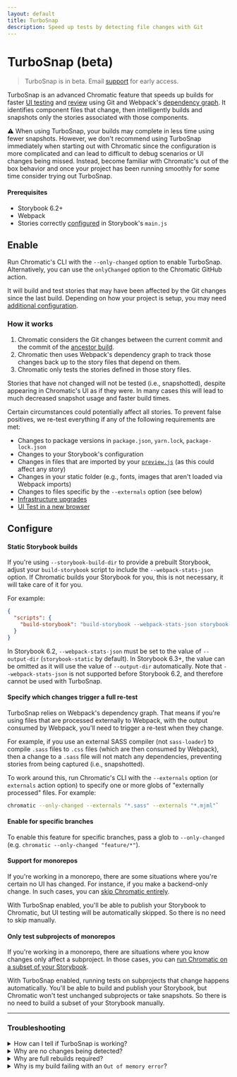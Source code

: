 ```yaml
---
layout: default
title: TurboSnap
description: Speed up tests by detecting file changes with Git
---
```


# TurboSnap (beta)

> TurboSnap is in beta. Email [support](mailto:support@chromatic.com) for early access.

TurboSnap is an advanced Chromatic feature that speeds up builds for faster [UI testing](test) and [review](review) using Git and Webpack's [dependency graph](https://webpack.js.org/concepts/dependency-graph/). It identifies component files that change, then intelligently builds and snapshots only the stories associated with those components.

⚠️ When using TurboSnap, your builds may complete in less time using fewer snapshots. However, we don't recommend using TurboSnap immediately when starting out with Chromatic since the configuration is more complicated and can lead to difficult to debug scenarios or UI changes being missed. Instead, become familiar with Chromatic's out of the box behavior and once your project has been running smoothly for some time consider trying out TurboSnap.

#### Prerequisites

- Storybook 6.2+
- Webpack
- Stories correctly [configured](https://storybook.js.org/docs/react/configure/overview#configure-story-loading) in Storybook's `main.js`

## Enable

Run Chromatic's CLI with the `--only-changed` option to enable TurboSnap. Alternatively, you can use the `onlyChanged` option to the Chromatic GitHub action.

It will build and test stories that may have been affected by the Git changes since the last build. Depending on how your project is setup, you may need [additional configuration](#configure).

### How it works

1.  Chromatic considers the Git changes between the current commit and the commit of the [ancestor build](branching-and-baselines#calculating-the-ancestor-builds).
2.  Chromatic then uses Webpack's dependency graph to track those changes back up to the story files that depend on them.
3.  Chromatic only tests the stories defined in those story files.

Stories that have not changed will not be tested (i.e., snapshotted), despite appearing in Chromatic's UI as if they were. In many cases this will lead to much decreased snapshot usage and faster build times.

Certain circumstances could potentially affect all stories. To prevent false positives, we re-test everything if any of the following requirements are met:


- Changes to package versions in `package.json`, `yarn.lock`, `package-lock.json`
- Changes to your Storybook's configuration
- Changes in files that are imported by your [`preview.js`](https://storybook.js.org/docs/react/configure/overview#configure-story-rendering) (as this could affect any story)
- Changes in your static folder (e.g., fonts, images that aren't loaded via Webpack imports)
- Changes to files specific by the `--externals` option (see below)
- [Infrastructure upgrades](infrastructure-upgrades)
- [UI Test in a new browser](browsers)

## Configure

#### Static Storybook builds

If you're using `--storybook-build-dir` to provide a prebuilt Storybook, adjust your `build-storybook` script to include the `--webpack-stats-json` option. If Chromatic builds your Storybook for you, this is not necessary, it will take care of it for you.

For example:

```json
{
  "scripts": {
    "build-storybook": "build-storybook --webpack-stats-json storybook-static"
  }
}
```

In Storybook 6.2, `--webpack-stats-json` must be set to the value of `--output-dir` (`storybook-static` by default). In Storybook 6.3+, the value can be omitted as it will use the value of `--output-dir` automatically. Note that `--webpack-stats-json` is not supported before Storybook 6.2, and therefore cannot be used with TurboSnap.

#### Specify which changes trigger a full re-test

TurboSnap relies on Webpack's dependency graph. That means if you're using files that are processed externally to Webpack, with the output consumed by Webpack, you'll need to trigger a re-test when they change.

For example, if you use an external SASS compiler (not `sass-loader`) to compile `.sass` files to `.css` files (which are then consumed by Webpack), then a change to a `.sass` file will not match any dependencies, preventing stories from being captured (i.e., snapshotted).

To work around this, run Chromatic's CLI with the `--externals` option (or `externals` action option) to specify one or more globs of "externally processed" files. For example:

```bash
chromatic --only-changed --externals "*.sass" --externals "*.mjml"`
```

#### Enable for specific branches

To enable this feature for specific branches, pass a glob to `--only-changed` (e.g. `chromatic --only-changed "feature/*"`).

#### Support for monorepos

If you're working in a monorepo, there are some situations where you're certain no UI has changed. For instance, if you make a backend-only change. In such cases, you can [skip Chromatic entirely](monorepos#only-run-chromatic-when-changes-occur-in-a-subproject).

With TurboSnap enabled, you'll be able to publish your Storybook to Chromatic, but UI testing will be automatically skipped. So there is no need to skip manually.

#### Only test subprojects of monorepos

If you're working in a monorepo, there are situations where you know changes only affect a subproject. In those cases, you can [run Chromatic on a subset of your Storybook](monorepos#advanced-only-test-a-subset-of-stories).

With TurboSnap enabled, running tests on subprojects that change happens automatically. You'll be able to build and publish your Storybook, but Chromatic won't test unchanged subprojects or take snapshots. So there is no need to build a subset of your Storybook manually.

---

### Troubleshooting

<details>
<summary>How can I tell if TurboSnap is working?</summary>

  The best way to see if TurboSnap is working is to inspect your CLI output. There are a couple of messages the CLI outputs of particular relevance:
  
  <pre><code>Traversing dependencies for X files that changed since the last build</code></pre>
  
  This message tells us how many git changes Chromatic detected since the last Chromatic build. Usually that's just one or two commit's worth of files.
  
  <pre><code>Found Y story files affected by recent changes</code></pre>
  
  This message tells you the number of story files that depend on the X changes above. This message also might be replaced by a message telling you that we need to capture all stories (see below).
  
  <pre><code>Tested A stories across B components; capture C snapshots in S seconds.</code></pre>
  
  This message tells you how many snapshots we actually took, as opposed to the number of stories we found in your Storybook. Usually C would be the number of stories in the Y component files above.
</details>

<details>
  <summary>Why are no changes being detected?</summary>

  If the messages above indicate no story files are being detected by changes, then possibly there is an issue matching up the git changes with the files in your Storybook build. Use the <code>--debug</code> flag to get more information about what Chromatic is doing (use the <code>chromatic-cli@canary</code> version for better debugging).
  
  We are adding some tools to the CLI to help you debug further; for now, contact Chromatic support if this is happening to you.
  
  Another reason that changes may be missed is if the changed files aren't directly included in the webpack build; use the <a href="#specify-which-changes-trigger-a-full-re-test"><code>--externals</code> flag</a> to tell Chromatic about this.
</details>

<details>
  <summary>Why are full rebuilds required?</summary>

  Full rebuilds can be required for various reasons (see the list in <a href="#how-it-works">how it works<a/>).
  
  Some reasons that can be surprising are:
  
  <ol>
  <li>
  A change to a <code>package.json</code> or lock file for a subproject that doesn't effect the Storybook (we need to be very conservative as we cannot tell if a change to a lock file could affect <code>node_modules</code> imported by Storybook). There is <a href="https://github.com/chromaui/chromatic-cli/issues/383">a ticket</a> to add opt-out of this behaviour for certain directories in your repository. Upvote it on GitHub if you are running into this a lot.
  </li>
  <li>
  If the previous Chromatic build is linked to a commit that no longer exists in the repository. This can happen for a couple of reasons, most commonly rebasing a feature branch and force-pushing. When we don't know the previous commit, we cannot tell what has changed since then automatically. There is <a href="https://github.com/chromaui/chromatic-cli/issues/368">a ticket</a> to add some more smarts to our logic to try and work around this situation. Upvote it on GitHub if you are running into this a lot.
  </li>
  </ol>
</details>


<details>
  <summary>Why is my build failing with an <code>Out of memory error</code>?</summary>

  If you have a large dependency tree, the build process may fail due to an out of memory error. Re-run Chromatic's CLI with the `NODE_OPTIONS=--max_old_space_size=4096` (or higher) environment variable to increase the amount of available memory. Your CI provider may require additional configuration to allow more memory usage.

</details>

